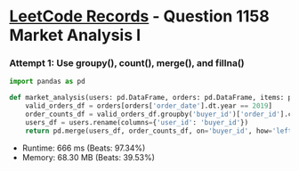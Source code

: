 # [LeetCode Records](../../README.md) - Question 1158 Market Analysis I

### Attempt 1: Use groupy(), count(), merge(), and fillna()
```py
import pandas as pd

def market_analysis(users: pd.DataFrame, orders: pd.DataFrame, items: pd.DataFrame) -> pd.DataFrame:
    valid_orders_df = orders[orders['order_date'].dt.year == 2019]
    order_counts_df = valid_orders_df.groupby('buyer_id')['order_id'].count().rename('orders_in_2019').reset_index()
    users_df = users.rename(columns={'user_id': 'buyer_id'})
    return pd.merge(users_df, order_counts_df, on='buyer_id', how='left').fillna(0)[['buyer_id', 'join_date', 'orders_in_2019']]
```
- Runtime: 666 ms (Beats: 97.34%)
- Memory: 68.30 MB (Beats: 39.53%)

<br>
